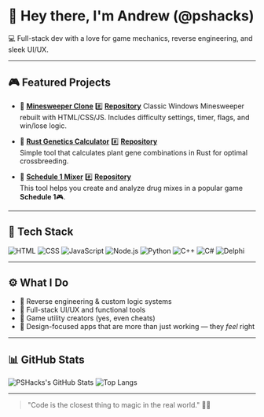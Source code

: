 # 👋 Hey there, I'm Andrew (@pshacks)

💻 Full-stack dev with a love for game mechanics, reverse engineering, and sleek UI/UX.

---

## 🎮 Featured Projects

- 🚩 **[Minesweeper Clone](https://pshacks.github.io/Minesweeper/)**  #️⃣ **[Repository](https://github.com/PSHacks/Minesweeper)**
  Classic Windows Minesweeper rebuilt with HTML/CSS/JS. Includes difficulty settings, timer, flags, and win/lose logic.

- 🌿 **[Rust Genetics Calculator](https://pshacks.github.io/rustGenetics/)** #️⃣ **[Repository](https://github.com/PSHacks/rustGenetics)**  
  Simple tool that calculates plant gene combinations in Rust for optimal crossbreeding.

- 🧪 **[Schedule 1 Mixer](https://pshacks.github.io/ScheduleMixer/)** #️⃣ **[Repository](https://github.com/PSHacks/ScheduleMixer)**  
  This tool helps you create and analyze drug mixes in a popular game **Schedule 1**🎮.

---

## 🧰 Tech Stack

![HTML](https://img.shields.io/badge/-HTML-E34F26?style=flat&logo=html5&logoColor=white)
![CSS](https://img.shields.io/badge/-CSS-1572B6?style=flat&logo=css3&logoColor=white)
![JavaScript](https://img.shields.io/badge/-JavaScript-F7DF1E?style=flat&logo=javascript&logoColor=black)
![Node.js](https://img.shields.io/badge/-Node.js-339933?style=flat&logo=node.js&logoColor=white)
![Python](https://img.shields.io/badge/-Python-3776AB?style=flat&logo=python&logoColor=white)
![C++](https://img.shields.io/badge/-C++-00599C?style=flat&logo=c%2B%2B&logoColor=white)
![C#](https://img.shields.io/badge/-C%23-239120?style=flat&logo=c-sharp&logoColor=white)
![Delphi](https://img.shields.io/badge/-Delphi-A10000?style=flat&logoColor=white)

---

## ⚙️ What I Do

- 🧠 Reverse engineering & custom logic systems  
- 🎯 Full-stack UI/UX and functional tools  
- 🧬 Game utility creators (yes, even cheats)  
- 🎨 Design-focused apps that are more than just working — they *feel* right

---

## 📊 GitHub Stats

![PSHacks's GitHub Stats](https://github-readme-stats.vercel.app/api?username=pshacks&show_icons=true&theme=tokyonight)
![Top Langs](https://github-readme-stats.vercel.app/api/top-langs/?username=pshacks&layout=compact&theme=tokyonight)

---

> "Code is the closest thing to magic in the real world." 🧙‍♂️
